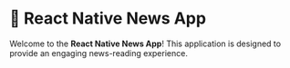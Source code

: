 # 🚀 React Native News App  

Welcome to the **React Native News App**! This application is designed to provide an engaging news-reading experience.
 
